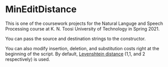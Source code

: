# MinEditDistance
This is one of the coursework projects for the Natural Languge and Speech Processing course at K. N. Toosi University of Technology in Spring 2021.

You can pass the source and destination strings to the constructor.

You can also modify insertion, deletion, and substitution costs right at the beginning of the script. By default, [Levenshtein distance](https://en.wikipedia.org/wiki/Levenshtein_distance) (1,1, and 2 respectively) is used.

